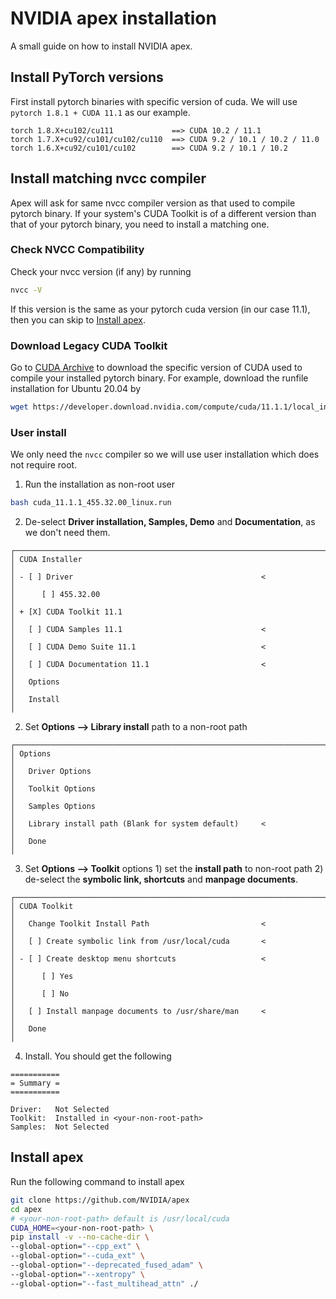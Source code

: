 # NVIDIA apex installation
A small guide on how to install NVIDIA apex.

## Install PyTorch versions
First install pytorch binaries with specific version of cuda. We will use `pytorch 1.8.1 + CUDA 11.1` as our example. 
```
torch 1.8.X+cu102/cu111             ==> CUDA 10.2 / 11.1
torch 1.7.X+cu92/cu101/cu102/cu110  ==> CUDA 9.2 / 10.1 / 10.2 / 11.0
torch 1.6.X+cu92/cu101/cu102        ==> CUDA 9.2 / 10.1 / 10.2
```

## Install matching nvcc compiler
Apex will ask for same nvcc compiler version as that used to compile pytorch binary. If your system's CUDA Toolkit is of a different version than that of your pytorch binary, you need to install a matching one.

### Check NVCC Compatibility
Check your nvcc version (if any) by running
```bash
nvcc -V
```
If this version is the same as your pytorch cuda version (in our case 11.1), then you can skip to [Install apex](#install-apex).

### Download Legacy CUDA Toolkit
Go to [CUDA Archive](https://developer.nvidia.com/cuda-toolkit-archive) to download the specific version of CUDA used to compile your installed pytorch binary. For example, download the runfile installation for Ubuntu 20.04 by
```bash
wget https://developer.download.nvidia.com/compute/cuda/11.1.1/local_installers/cuda_11.1.1_455.32.00_linux.run
```

### User install
We only need the `nvcc` compiler so we will use user installation which does not require root. 
1. Run the installation as non-root user
```bash
bash cuda_11.1.1_455.32.00_linux.run
```
2. De-select **Driver installation, Samples, Demo** and **Documentation**, as we don't need them.
```
┌──────────────────────────────────────────────────────────────────────────────┐
│ CUDA Installer                                                               │
│ - [ ] Driver                                          <                      │
│      [ ] 455.32.00                                                           │
│ + [X] CUDA Toolkit 11.1                                                      │
│   [ ] CUDA Samples 11.1                               <                      │
│   [ ] CUDA Demo Suite 11.1                            <                      │
│   [ ] CUDA Documentation 11.1                         <                      │
│   Options                                                                    │
│   Install                                                                    │
```
2. Set **Options --> Library install** path to a non-root path
```
┌──────────────────────────────────────────────────────────────────────────────┐
│ Options                                                                      │
│   Driver Options                                                             │
│   Toolkit Options                                                            │
│   Samples Options                                                            │
│   Library install path (Blank for system default)     <                      │
│   Done                                                                       │
```
3. Set **Options --> Toolkit** options 1) set the **install path** to non-root path 2) de-select the **symbolic link, shortcuts** and **manpage documents**.
```
┌──────────────────────────────────────────────────────────────────────────────┐
│ CUDA Toolkit                                                                 │
│   Change Toolkit Install Path                         <                      │
│   [ ] Create symbolic link from /usr/local/cuda       <                      │
│ - [ ] Create desktop menu shortcuts                   <                      │
│      [ ] Yes                                                                 │
│      [ ] No                                                                  │
│   [ ] Install manpage documents to /usr/share/man     <                      │
│   Done                                                                       │
```
4. Install. You should get the following
```
===========
= Summary =
===========

Driver:   Not Selected
Toolkit:  Installed in <your-non-root-path>
Samples:  Not Selected
```

## Install apex
Run the following command to install apex
```bash
git clone https://github.com/NVIDIA/apex
cd apex
# <your-non-root-path> default is /usr/local/cuda
CUDA_HOME=<your-non-root-path> \
pip install -v --no-cache-dir \
--global-option="--cpp_ext" \
--global-option="--cuda_ext" \
--global-option="--deprecated_fused_adam" \
--global-option="--xentropy" \
--global-option="--fast_multihead_attn" ./
```